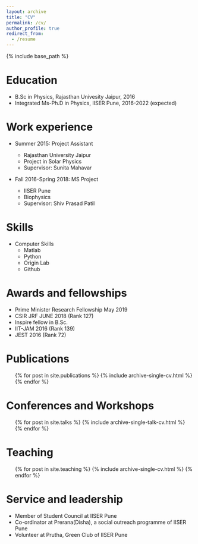```yaml
---
layout: archive
title: "CV"
permalink: /cv/
author_profile: true
redirect_from:
  - /resume
---
```


{% include base_path %}

Education
======
* B.Sc in Physics, Rajasthan Univesity Jaipur, 2016
* Integrated Ms-Ph.D in Physics, IISER Pune, 2016-2022 (expected)

Work experience
======
* Summer 2015: Project Assistant
  * Rajasthan University Jaipur 
  * Project in Solar Physics
  * Supervisor: Sunita Mahavar

* Fall 2016-Spring 2018: MS Project
  * IISER Pune
  * Biophysics
  * Supervisor: Shiv Prasad Patil
 
Skills
=====
* Computer Skills
  * Matlab
  * Python
  * Origin Lab
  * Github
  
Awards and fellowships
======
* Prime Minister Research Fellowship May 2019 
* CSIR JRF JUNE 2018 (Rank 127)
* Inspire fellow in B.Sc.
* IIT-JAM 2016 (Rank 139)
* JEST 2016 (Rank 72)

Publications
======
  <ul>{% for post in site.publications %}
    {% include archive-single-cv.html %}
  {% endfor %}</ul>
  
Conferences and Workshops
======
  <ul>{% for post in site.talks %}
    {% include archive-single-talk-cv.html %}
  {% endfor %}</ul>
  
Teaching
======
  <ul>{% for post in site.teaching %}
    {% include archive-single-cv.html %}
  {% endfor %}</ul>
  
Service and leadership
======
* Member of Student Council at IISER Pune
* Co-ordinator at Prerana(Disha), a social outreach programme of IISER Pune
* Volunteer at Prutha, Green Club of IISER Pune
 
